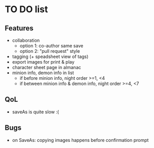 # TO DO list

## Features

- collaboration
  - option 1: co-author same save
  - option 2: "pull request" style
- tagging (+ speadsheet view of tags)
- export images for print & play
- character sheet page in almanac
- minion info, demon info in list
  - if before minion info, night order >=1, <4
  - if between minion info & demon info, night order >=4, <7

## QoL

- saveAs is quite slow :(

## Bugs

- on SaveAs: copying images happens before confirmation prompt
